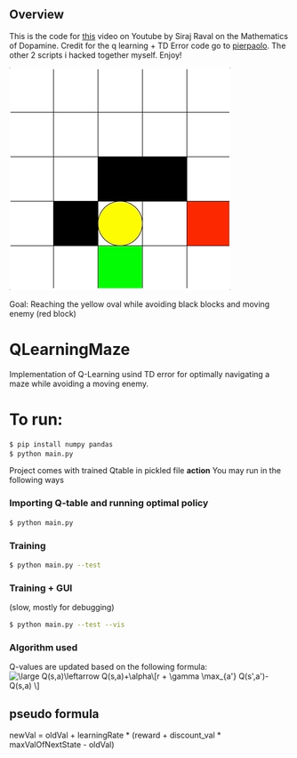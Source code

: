 ## Overview


This is the code for [this](https://youtu.be/-vhYoS3751g) video on Youtube by Siraj Raval on the Mathematics of Dopamine. Credit for the q learning + TD Error code go to [pierpaolo](https://github.com/PierpaoloLucarelli/QLearningMaze). The other 2 scripts i hacked together myself. Enjoy!


![q-learning td error](https://raw.githubusercontent.com/PierpaoloLucarelli/QLearningMaze/master/qlearn2.gif)



Goal: Reaching the yellow oval while avoiding black blocks and moving enemy (red block)



# QLearningMaze

Implementation of Q-Learning usind TD error for optimally navigating a maze while avoiding a moving enemy.

# To run:
```sh
$ pip install numpy pandas
$ python main.py
```
Project comes with trained Qtable in pickled file **action**
You may run in the following ways


### Importing Q-table and running optimal policy
```sh
$ python main.py
```


### Training
```sh
$ python main.py --test
```


### Training + GUI
(slow, mostly for debugging)
```sh
$ python main.py --test --vis
```


### Algorithm used
Q-values are updated based on the following formula:
<img src="http://latex.codecogs.com/gif.latex?\inline&space;\dpi{200}&space;\large&space;Q(s,a)\leftarrow&space;Q(s,a)&plus;\alpha\[r&space;&plus;&space;\gamma&space;\max_{a'}&space;Q(s',a')-Q(s,a)&space;\]" title="\large Q(s,a)\leftarrow Q(s,a)+\alpha\[r + \gamma \max_{a'} Q(s',a')-Q(s,a) \]" />



## pseudo formula

newVal = oldVal + learningRate * (reward + discount_val * maxValOfNextState - oldVal)

